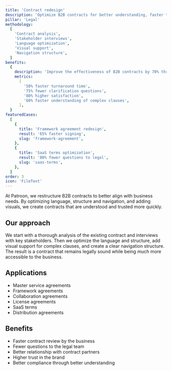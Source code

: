 ```yaml
---
title: 'Contract redesign'
description: 'Optimize B2B contracts for better understanding, faster turnaround time and increased trust'
pillar: 'Legal'
methodology:
  [
    'Contract analysis',
    'Stakeholder interviews',
    'Language optimization',
    'Visual support',
    'Navigation structure',
  ]
benefits:
  {
    description: 'Improve the effectiveness of B2B contracts by 70% through a combination of clear language and supporting visuals',
    metrics:
      [
        '50% faster turnaround time',
        '75% fewer clarification questions',
        '80% higher satisfaction',
        '60% faster understanding of complex clauses',
      ],
  }
featuredCases:
  [
    {
      title: 'Framework agreement redesign',
      result: '65% faster signing',
      slug: 'framework-agreement',
    },
    {
      title: 'SaaS terms optimization',
      result: '80% fewer questions to legal',
      slug: 'saas-terms',
    },
  ]
order: 3
icon: 'FileText'
---
```


At Patroon, we restructure B2B contracts to better align with business needs. By optimizing language, structure and navigation, and adding visuals, we create contracts that are understood and trusted more quickly.

## Our approach

We start with a thorough analysis of the existing contract and interviews with key stakeholders. Then we optimize the language and structure, add visual support for complex clauses, and create a clear navigation structure. The result is a contract that remains legally sound while being much more accessible to the business.

## Applications

- Master service agreements
- Framework agreements
- Collaboration agreements
- License agreements
- SaaS terms
- Distribution agreements

## Benefits

- Faster contract review by the business
- Fewer questions to the legal team
- Better relationship with contract partners
- Higher trust in the brand
- Better compliance through better understanding

